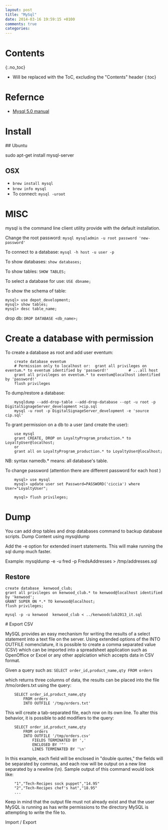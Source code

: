 ```yaml
---
layout: post
title: "MySql"
date: 2014-03-16 19:59:15 +0100
comments: true
categories:
---
```

# Contents
{:.no_toc}

* Will be replaced with the ToC, excluding the "Contents" header
{:toc}

# Refernce

* [Mysql 5.0 manual](http://dev.mysql.com/doc/refman/5.1/en/user-account-management.html)

# Install

## Ubuntu

sudo apt-get install mysql-server

## OSX

* `brew install mysql`
* `brew info mysql`
* To connect: `mysql -uroot`

# MISC

mysql is the command line client utility provide with the default installation.

Change the root password: `mysql mysqladmin -u root password 'new-password'`

To connect to a database: `mysql -h host -u user -p`

To show databases: `show databases;`

To show tables: `SHOW TABLES;`

To select a database for use: `USE dbname;`

To show the schema of table:

~~~
mysql> use depot_development;
mysql> show tables;
mysql> desc table_name;
~~~


drop db: `DROP DATABASE <db_name>;`

# Create a database with permission

To create a database as root and add user eventum:

~~~
    create database eventum
    # Permission only to localhost or:  grant all privileges on eventum.* to eventum identified by 'password!'         # ...all host
    grant all privileges on eventum.* to eventum@localhost identified by 'password!'      
    flush privileges
~~~

To dump/restore a database:

~~~
    mysqldump --add-drop-table --add-drop-database --opt -u root -p DigitalSignageServer_development >cip.sql
    mysql -u root -p DigitalSignageServer_development -e 'source cip.sql'
~~~

To grant permission on a db to a user (and create the user):

~~~
    use mysql
    grant CREATE, DROP on LoyaltyProgram_production.* to LoyaltyUser@localhost;
    or
    grant all on LoyaltyProgram_production.* to LoyaltyUser@localhost;
~~~

NB: syntax namedb.* means: all database's table.

To change password (attention there are different password for each host )

~~~
    mysql> use mysql
    mysql> update user set Password=PASSWORD('ciccia') where User="LoyaltyUser";

    mysql> flush privileges;

~~~


# Dump 

You can add drop tables and drop databases command to backup database scripts. Dump Content using mysqldump

Add the -e option for extended insert statements. This will make running the sql dump much faster.

Example: mysqldump -e -u fred -p FredsAddresses > /tmp/addresses.sql

## Restore

~~~
create database  kenwood_club;
grant all privileges on kenwood_club.* to kenwood@localhost identified by 'kenwood';
GRANT SUPER ON *.* TO kenwood@localhost;
flush privileges;

mysql -p -u kenwood  kenwood_club < ../kenwoodclub2013_it.sql
~~~

# Export CSV

MySQL provides an easy mechanism for writing the results of a select statement into a text file on the server. Using extended options of the INTO OUTFILE nomenclature, it is possible to create a comma separated value (CSV) which can be imported into a spreadsheet application such as OpenOffice or Excel or any other applciation which accepts data in CSV format.
    
Given a query such as: `SELECT order_id,product_name,qty FROM orders` 

which returns three columns of data, the results can be placed into the file /tmo/orders.txt using the query:

~~~
    SELECT order_id,product_name,qty
        FROM orders
        INTO OUTFILE '/tmp/orders.txt'
~~~

This will create a tab-separated file, each row on its own line. To alter this behavior, it is possible to add modifiers to the query:

~~~
    SELECT order_id,product_name,qty
        FROM orders
        INTO OUTFILE '/tmp/orders.csv'
            FIELDS TERMINATED BY ','
            ENCLOSED BY '"'
            LINES TERMINATED BY '\n'
~~~


In this example, each field will be enclosed in "double quotes," the fields will be separated by commas, and each row will be output on a new line separated by a newline (\n). Sample output of this command would look like:

~~~
    "1","Tech-Recipes sock puppet","14.95"
    "2","Tech-Recipes chef's hat","18.95"
    ...
~~~

Keep in mind that the output file must not already exist and that the user MySQL is running as has write permissions to the directory MySQL is attempting to write the file to.




Import / Export


